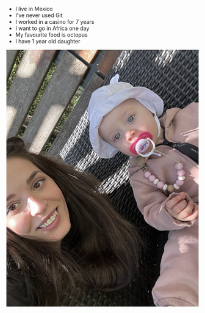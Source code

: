 - I live in Mexico
- I've never used Git
- I worked in a casino for 7 years
- I want to go in Africa one day
- My favourite food is octopus
- I have 1 year old daughter


![Selfie](img/IMG_7103.jpg)
